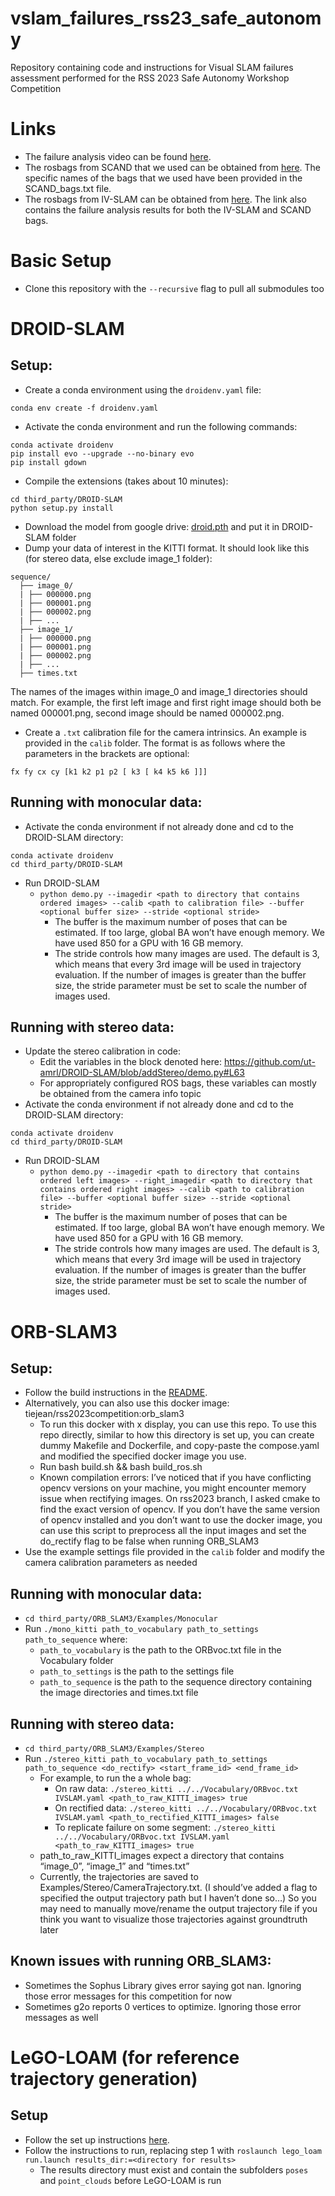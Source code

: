 # vslam_failures_rss23_safe_autonomy
Repository containing code and instructions for Visual SLAM failures assessment performed for the RSS 2023 Safe Autonomy Workshop Competition

# Links
- The failure analysis video can be found [here](https://www.youtube.com/watch?v=TVz5XrXm8Wo).
- The rosbags from SCAND that we used can be obtained from [here](https://www.cs.utexas.edu/~xiao/SCAND/SCAND.html). The specific names of the bags that we used have been provided in the SCAND_bags.txt file.
- The rosbags from IV-SLAM can be obtained from [here](https://drive.google.com/drive/folders/1S1-A3wXpdJCQVFmZmJFfIHJxKWl2OfuP?usp=sharing). The link also contains the failure analysis results for both the IV-SLAM and SCAND bags.

# Basic Setup
- Clone this repository with the `--recursive` flag to pull all submodules too

# DROID-SLAM
## Setup:
- Create a conda environment using the `droidenv.yaml` file:
```
conda env create -f droidenv.yaml
```
- Activate the conda environment and run the following commands:
```
conda activate droidenv
pip install evo --upgrade --no-binary evo
pip install gdown
```
- Compile the extensions (takes about 10 minutes):
```
cd third_party/DROID-SLAM
python setup.py install
```
- Download the model from google drive: [droid.pth](https://drive.google.com/file/d/1PpqVt1H4maBa_GbPJp4NwxRsd9jk-elh/view?usp=sharing) and put it in DROID-SLAM folder
- Dump your data of interest in the KITTI format. It should look like this (for stereo data, else exclude image_1 folder):
```
sequence/
  ├── image_0/
  | ├── 000000.png
  | ├── 000001.png
  | ├── 000002.png
  | ├── ...
  ├── image_1/
  | ├── 000000.png
  | ├── 000001.png
  | ├── 000002.png
  | ├── ...
  ├── times.txt
``` 
The names of the images within image_0 and image_1 directories should match. For example, the first left image and first right image should both be named 000001.png, second image should be named 000002.png.
- Create a `.txt` calibration file for the camera intrinsics. An example is provided in the `calib` folder. The format is as follows where the parameters in the brackets are optional:
```
fx fy cx cy [k1 k2 p1 p2 [ k3 [ k4 k5 k6 ]]]
```

## Running with monocular data:
- Activate the conda environment if not already done and cd to the DROID-SLAM directory:
```
conda activate droidenv
cd third_party/DROID-SLAM
```
- Run DROID-SLAM
  - `python demo.py --imagedir <path to directory that contains ordered images> --calib <path to calibration file> --buffer <optional buffer size> --stride <optional stride>`
    -  The buffer is the maximum number of poses that can be estimated. If too large, global BA won’t have enough memory. We have used 850 for a GPU with 16 GB memory.
    -  The stride controls how many images are used. The default is 3, which means that every 3rd image will be used in trajectory evaluation. If the number of images is greater than the buffer size, the stride parameter must be set to scale the number of images used. 

## Running with stereo data:
- Update the stereo calibration in code:
  - Edit the variables in the block denoted here: https://github.com/ut-amrl/DROID-SLAM/blob/addStereo/demo.py#L63 
  - For appropriately configured ROS bags, these variables can mostly be obtained from the camera info topic
- Activate the conda environment if not already done and cd to the DROID-SLAM directory:
```
conda activate droidenv
cd third_party/DROID-SLAM
```
- Run DROID-SLAM
  - `python demo.py --imagedir <path to directory that contains ordered left images> --right_imagedir <path to directory that contains ordered right images> --calib <path to calibration file> --buffer <optional buffer size> --stride <optional stride>`
    -  The buffer is the maximum number of poses that can be estimated. If too large, global BA won’t have enough memory. We have used 850 for a GPU with 16 GB memory.
    -  The stride controls how many images are used. The default is 3, which means that every 3rd image will be used in trajectory evaluation. If the number of images is greater than the buffer size, the stride parameter must be set to scale the number of images used. 

# ORB-SLAM3 
## Setup:
- Follow the build instructions in the [README](https://github.com/ut-amrl/ORB_SLAM3).
- Alternatively, you can also use this docker image: tiejean/rss2023competition:orb_slam3
  - To run this docker with x display, you can use this repo. To use this repo directly, similar to how this directory is set up, you can create dummy Makefile and Dockerfile, and copy-paste the compose.yaml and modified the specified docker image you use.
  - Run bash build.sh && bash build_ros.sh
  - Known compilation errors: I’ve noticed that if you have conflicting opencv versions on your machine, you might encounter memory issue when rectifying images. On rss2023 branch, I asked cmake to find the exact version of opencv. If you don’t have the same version of opencv installed and you don’t want to use the docker image, you can use this script to preprocess all the input images and set the do_rectify flag to be false when running ORB_SLAM3
- Use the example settings file provided in the `calib` folder and modify the camera calibration parameters as needed

## Running with monocular data:
- `cd third_party/ORB_SLAM3/Examples/Monocular`
- Run `./mono_kitti path_to_vocabulary path_to_settings path_to_sequence` where:
  - `path_to_vocabulary` is the path to the ORBvoc.txt file in the Vocabulary folder
  - `path_to_settings` is the path to the settings file
  - `path_to_sequence` is the path to the sequence directory containing the image directories and times.txt file

## Running with stereo data:
- `cd third_party/ORB_SLAM3/Examples/Stereo`
- Run `./stereo_kitti path_to_vocabulary path_to_settings path_to_sequence <do_rectify> <start_frame_id> <end_frame_id>`
  - For example, to run the a whole bag:
    - On raw data: `./stereo_kitti ../../Vocabulary/ORBvoc.txt IVSLAM.yaml <path_to_raw_KITTI_images> true`
    - On rectified data: `./stereo_kitti ../../Vocabulary/ORBvoc.txt IVSLAM.yaml <path_to_rectified_KITTI_images> false`
    - To replicate failure on some segment: `./stereo_kitti ../../Vocabulary/ORBvoc.txt IVSLAM.yaml <path_to_raw_KITTI_images> true`
  - path_to_raw_KITTI_images expect a directory that contains “image_0”, “image_1” and “times.txt”
  - Currently, the trajectories are saved to Examples/Stereo/CameraTrajectory.txt. (I should’ve added a flag to specified the output trajectory path but I haven’t done so…) So you may need to manually move/rename the output trajectory file if you think you want to visualize those trajectories against groundtruth later

## Known issues with running ORB_SLAM3:
 - Sometimes the Sophus Library gives error saying got nan. Ignoring those error messages for this competition for now
 - Sometimes g2o reports 0 vertices to optimize. Ignoring those error messages as well

# LeGO-LOAM (for reference trajectory generation)
## Setup
- Follow the set up instructions [here](https://github.com/ut-amrl/LeGO-LOAM-1/tree/writeResultsWithTimestampsToFileVelodyne).
- Follow the instructions to run, replacing step 1 with `roslaunch lego_loam run.launch results_dir:=<directory for results>`
  - The results directory must exist and contain the subfolders `poses` and `point_clouds` before LeGO-LOAM is run
